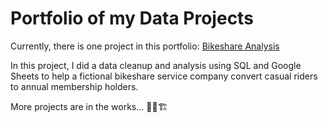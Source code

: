 # Portfolio of my Data Projects
Currently, there is one project in this portfolio: [Bikeshare Analysis](https://github.com/justaszie/Bikeshare-Analysis/)

In this project, I did a data cleanup and analysis using SQL and Google Sheets to help a fictional bikeshare service company convert casual riders to annual membership holders.

More projects are in the works... 👷‍♂️🏗️
